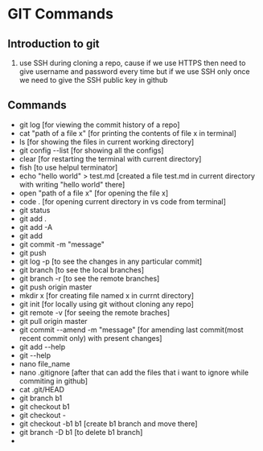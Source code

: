 # GIT Commands

## Introduction to git

1. use SSH during cloning a repo, cause if we use HTTPS then need to give username and password every time but if we use SSH only once we need to give the SSH public key in github



## Commands

- git log  [for viewing the commit history of a repo]
- cat "path of a file x"  [for printing the contents of file x in terminal]
- ls [for showing the files in current working directory]
- git config --list  [for showing all the configs]
- clear  [for restarting the terminal with current directory]
- fish  [to use helpul terminator]
- echo "hello world" > test.md  [created a file test.md in current directory with writing "hello world" there]
- open "path of a file x"  [for opening the file x]
- code . [for opening current directory in vs code from terminal]
- git status
- git add .
- git add -A
- git add <file>
- git commit -m "message"
- git push
- git log -p <commit hash> [to see the changes in any particular commit]
- git branch  [to see the local branches]
- git branch -r  [to see the remote branches]
- git push origin master
- mkdir x  [for creating file named x in currnt directory]
- git init [for locally using git without cloning any repo]
- git remote -v [for seeing the remote braches]
- git pull origin master
- git commit --amend -m "message"  [for amending last commit(most recent commit only) with present changes]
- git add --help
- git <command> --help
- nano file_name
- nano .gitignore  [after that can add the files that i want to ignore while commiting in github]
- cat .git/HEAD
- git branch b1
- git checkout b1
- git checkout -
- git checkout -b1 b1 [create b1 branch and move there]
- git branch -D b1 [to delete b1 branch]
- 